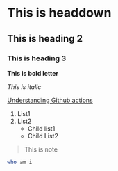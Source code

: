# This is headdown
## This is heading 2
### This is heading 3

**This is bold letter**

_This is italic_


[Understanding Github actions](https://docs.github.com/en/actions/learn-github-actions/understanding-github-actions)

1. List1
2. List2
    * Child list1
    * Child List2

> This is note

```bash
who am i
```